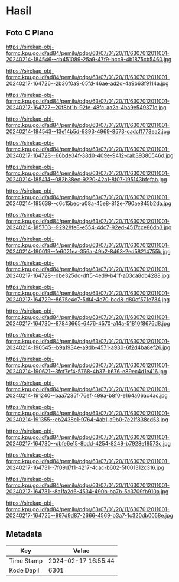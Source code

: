 # Hasil

## Foto C Plano

https://sirekap-obj-formc.kpu.go.id/ad84/pemilu/pdpr/63/07/01/20/11/6307012011001-20240214-184546--cb451089-25a9-47f9-bcc9-4b1875cb5460.jpg

https://sirekap-obj-formc.kpu.go.id/ad84/pemilu/pdpr/63/07/01/20/11/6307012011001-20240217-164726--2b36f0a9-05fd-46ae-ad2d-4a9b63f9114a.jpg

https://sirekap-obj-formc.kpu.go.id/ad84/pemilu/pdpr/63/07/01/20/11/6307012011001-20240217-164727--20f8bf1b-92fe-48fc-aa2a-4ba9e549371c.jpg

https://sirekap-obj-formc.kpu.go.id/ad84/pemilu/pdpr/63/07/01/20/11/6307012011001-20240214-184543--13e14b5d-9393-4969-8573-cadcff773ea2.jpg

https://sirekap-obj-formc.kpu.go.id/ad84/pemilu/pdpr/63/07/01/20/11/6307012011001-20240217-164728--66bde34f-38d0-409e-9412-cab39380546d.jpg

https://sirekap-obj-formc.kpu.go.id/ad84/pemilu/pdpr/63/07/01/20/11/6307012011001-20240214-185414--082b38ec-9220-42a1-8f07-195143bfefab.jpg

https://sirekap-obj-formc.kpu.go.id/ad84/pemilu/pdpr/63/07/01/20/11/6307012011001-20240214-185638--c6c15bec-a08a-45e8-812e-790ae845b2da.jpg

https://sirekap-obj-formc.kpu.go.id/ad84/pemilu/pdpr/63/07/01/20/11/6307012011001-20240214-185703--92928fe8-e554-4dc7-92ed-4517cce86db3.jpg

https://sirekap-obj-formc.kpu.go.id/ad84/pemilu/pdpr/63/07/01/20/11/6307012011001-20240214-190019--fe6021ea-356a-49b2-8463-2ed58214755b.jpg

https://sirekap-obj-formc.kpu.go.id/ad84/pemilu/pdpr/63/07/01/20/11/6307012011001-20240217-164728--dbe325dc-dff5-4ed9-b41f-a03ca8db4288.jpg

https://sirekap-obj-formc.kpu.go.id/ad84/pemilu/pdpr/63/07/01/20/11/6307012011001-20240217-164729--8675e4c7-5df4-4c70-bcd8-d80cf571e734.jpg

https://sirekap-obj-formc.kpu.go.id/ad84/pemilu/pdpr/63/07/01/20/11/6307012011001-20240217-164730--87843665-6476-4570-a14a-51810f8676d8.jpg

https://sirekap-obj-formc.kpu.go.id/ad84/pemilu/pdpr/63/07/01/20/11/6307012011001-20240214-190545--b9a1934e-a9db-4571-a930-6f2d4ba8ef26.jpg

https://sirekap-obj-formc.kpu.go.id/ad84/pemilu/pdpr/63/07/01/20/11/6307012011001-20240214-190621--3fcf7ef4-5768-4b37-b676-e89ec4d1e416.jpg

https://sirekap-obj-formc.kpu.go.id/ad84/pemilu/pdpr/63/07/01/20/11/6307012011001-20240214-191240--baa7235f-76ef-499a-b8f0-e164a06ac4ac.jpg

https://sirekap-obj-formc.kpu.go.id/ad84/pemilu/pdpr/63/07/01/20/11/6307012011001-20240214-191355--eb2438c1-9764-4ab1-a9b0-7e21f838ed53.jpg

https://sirekap-obj-formc.kpu.go.id/ad84/pemilu/pdpr/63/07/01/20/11/6307012011001-20240217-164730--dbfe6e15-8bdd-4254-8249-b7928e18573c.jpg

https://sirekap-obj-formc.kpu.go.id/ad84/pemilu/pdpr/63/07/01/20/11/6307012011001-20240217-164731--7f09d7f1-4217-4cac-b602-5f001312c316.jpg

https://sirekap-obj-formc.kpu.go.id/ad84/pemilu/pdpr/63/07/01/20/11/6307012011001-20240217-164731--8a1fa2d6-4534-490b-ba7b-5c3709fb910a.jpg

https://sirekap-obj-formc.kpu.go.id/ad84/pemilu/pdpr/63/07/01/20/11/6307012011001-20240217-164725--997d9d87-2666-4569-b3a7-1c320db0058e.jpg


## Metadata

| Key        | Value               |
| ---------- | ------------------- |
| Time Stamp | 2024-02-17 16:55:44 |
| Kode Dapil | 6301                |



